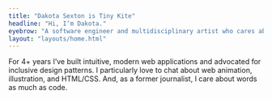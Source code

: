 ```yaml
---
title: "Dakota Sexton is Tiny Kite"
headline: "Hi, I’m Dakota."
eyebrow: "A software engineer and multidisciplinary artist who cares about design, accessibility, and storytelling."
layout: "layouts/home.html"
---
```


For 4+ years I’ve built intuitive, modern web applications and advocated for inclusive design patterns. I particularly love to chat about web animation, illustration, and HTML/CSS. And, as a former journalist, I care about words as much as code.
